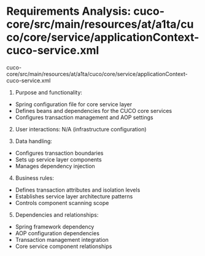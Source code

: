 # Requirements Analysis: cuco-core/src/main/resources/at/a1ta/cuco/core/service/applicationContext-cuco-service.xml

cuco-core/src/main/resources/at/a1ta/cuco/core/service/applicationContext-cuco-service.xml

1. Purpose and functionality:
- Spring configuration file for core service layer
- Defines beans and dependencies for the CUCO core services
- Configures transaction management and AOP settings

2. User interactions: N/A (infrastructure configuration)

3. Data handling:
- Configures transaction boundaries
- Sets up service layer components
- Manages dependency injection

4. Business rules:
- Defines transaction attributes and isolation levels
- Establishes service layer architecture patterns
- Controls component scanning scope

5. Dependencies and relationships:
- Spring framework dependency
- AOP configuration dependencies
- Transaction management integration
- Core service component relationships
